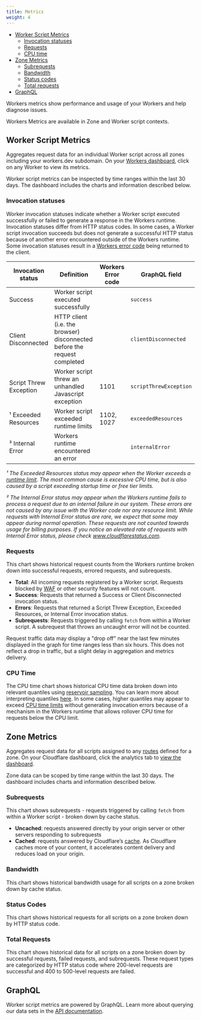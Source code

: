 ```yaml
---
title: Metrics
weight: 4
---
```


- [Worker Script Metrics](#worker-script-metrics)
  - [Invocation statuses](#invocation-statuses)
  - [Requests](#requests)
  - [CPU time](#cpu-time)
- [Zone Metrics](#zone-metrics)
  - [Subrequests](#subrequests)
  - [Bandwidth](#bandwidth)
  - [Status codes](#status-codes)
  - [Total requests](#total-requests)
- [GraphQL](#graphql)

Workers metrics show performance and usage of your Workers and help diagnose issues.

Workers Metrics are available in Zone and Worker script contexts.

## Worker Script Metrics

Aggregates request data for an individual Worker script across all zones including your workers.dev subdomain. On your [Workers dashboard](https://dash.cloudflare.com/?account=workers/overview), click on any Worker to view its metrics.

Worker script metrics can be inspected by time ranges within the last 30 days. The dashboard includes the charts and information described below.

### Invocation statuses

Worker invocation statuses indicate whether a Worker script executed successfully or failed to generate a response in the Workers runtime. Invocation statuses differ from HTTP status codes. In some cases, a Worker script invocation succeeds but does not generate a successful HTTP status because of another error encountered outside of the Workers runtime. Some invocation statuses result in a [Workers error code](/about/tips/debugging/#error-pages-generated-by-workers) being returned to the client.

| Invocation status      | Definition                                                               | Workers Error code | GraphQL field          |
| ---------------------- | ------------------------------------------------------------------------ | ------------------ | ---------------------- |
| Success                | Worker script executed successfully                                      |                    | `success`              |
| Client Disconnected    | HTTP client (i.e. the browser) disconnected before the request completed |                    | `clientDisconnected`   |
| Script Threw Exception | Worker script threw an unhandled Javascript exception                    | 1101               | `scriptThrewException` |
| ¹ Exceeded Resources   | Worker script exceeded runtime limits                                    | 1102, 1027         | `exceededResources`    |
| ² Internal Error       | Workers runtime encountered an error                                     |                    | `internalError`        |

_¹ The Exceeded Resources status may appear when the Worker exceeds a [runtime limit](/about/limits/#request-limits). The most common cause is excessive CPU time, but is also caused by a script exceeding startup time or free tier limits._

_² The Internal Error status may appear when the Workers runtime fails to process a request due to an internal failure in our system. These errors are not caused by any issue with the Worker code nor any resource limit. While requests with Internal Error status are rare, we expect that some may appear during normal operation. These requests are not counted towards usage for billing purposes. If you notice an elevated rate of requests with Internal Error status, please check www.cloudflarestatus.com._

### Requests

This chart shows historical request counts from the Workers runtime broken down into successful requests, errored requests, and subrequests.

- **Total**: All incoming requests registered by a Worker script. Requests blocked by [WAF](https://www.cloudflare.com/waf/) or other security features will not count.
- **Success**: Requests that returned a Success or Client Disconnected invocation status.
- **Errors**: Requests that returned a Script Threw Exception, Exceeded Resources, or Internal Error invocation status.
- **Subrequests**: Requests triggered by calling `fetch` from within a Worker script. A subrequest that throws an uncaught error will not be counted.

Request traffic data may display a "drop off" near the last few minutes displayed in the graph for time ranges less than six hours. This does not reflect a drop in traffic, but a slight delay in aggregation and metrics delivery.

### CPU Time

The CPU time chart shows historical CPU time data broken down into relevant quantiles using [reservoir sampling](https://en.wikipedia.org/wiki/Reservoir_sampling). You can learn more about interpreting quantiles [here](https://www.statisticshowto.com/quantile-definition-find-easy-steps/). In some cases, higher quantiles may appear to exceed [CPU time limits](/about/limits/#cpu-execution-time-limit) without generating invocation errors because of a mechanism in the Workers runtime that allows rollover CPU time for requests below the CPU limit.

## Zone Metrics

Aggregates request data for all scripts assigned to any [routes](/about/routes/) defined for a zone. On your Cloudflare dashboard, click the analytics tab to [view the dashboard](https://dash.cloudflare.com/?zone=analytics/workers).

Zone data can be scoped by time range within the last 30 days. The dashboard includes charts and information described below.

### Subrequests

This chart shows subrequests - requests triggered by calling `fetch` from within a Worker script - broken down by cache status.

- **Uncached**: requests answered directly by your origin server or other servers responding to subrequests
- **Cached**: requests answered by Cloudflare’s [cache](https://www.cloudflare.com/learning/cdn/what-is-caching/). As Cloudflare caches more of your content, it accelerates content delivery and reduces load on your origin.

### Bandwidth

This chart shows historical bandwidth usage for all scripts on a zone broken down by cache status.

### Status Codes

This chart shows historical requests for all scripts on a zone broken down by HTTP status code.

### Total Requests

This chart shows historical data for all scripts on a zone broken down by successful requests, failed requests, and subrequests. These request types are categorized by HTTP status code where 200-level requests are successful and 400 to 500-level requests are failed.

## GraphQL

Worker script metrics are powered by GraphQL. Learn more about querying our data sets in the [API documentation](https://developers.cloudflare.com/analytics/graphql-api/features/data-sets/).

